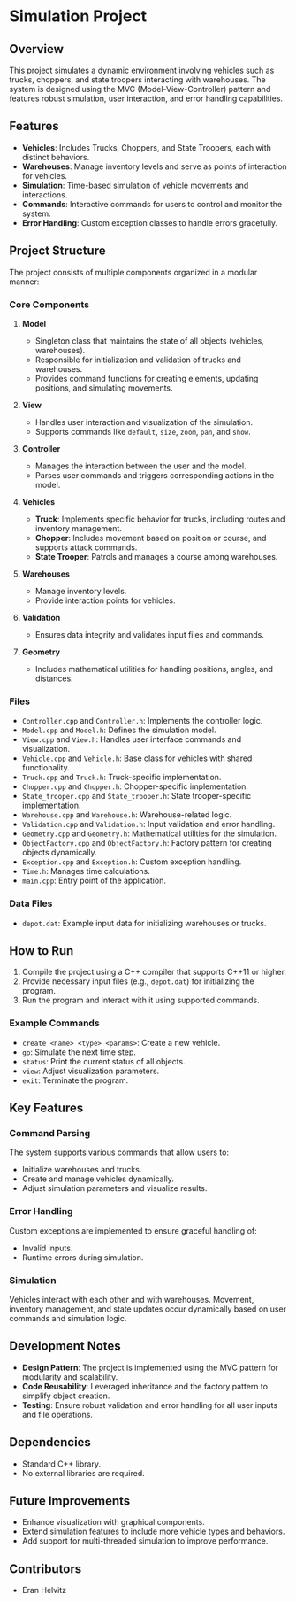 # Simulation Project

## Overview
This project simulates a dynamic environment involving vehicles such as trucks, choppers, and state troopers interacting with warehouses. The system is designed using the MVC (Model-View-Controller) pattern and features robust simulation, user interaction, and error handling capabilities.

## Features
- **Vehicles**: Includes Trucks, Choppers, and State Troopers, each with distinct behaviors.
- **Warehouses**: Manage inventory levels and serve as points of interaction for vehicles.
- **Simulation**: Time-based simulation of vehicle movements and interactions.
- **Commands**: Interactive commands for users to control and monitor the system.
- **Error Handling**: Custom exception classes to handle errors gracefully.

## Project Structure
The project consists of multiple components organized in a modular manner:

### Core Components

1. **Model**
   - Singleton class that maintains the state of all objects (vehicles, warehouses).
   - Responsible for initialization and validation of trucks and warehouses.
   - Provides command functions for creating elements, updating positions, and simulating movements.

2. **View**
   - Handles user interaction and visualization of the simulation.
   - Supports commands like `default`, `size`, `zoom`, `pan`, and `show`.

3. **Controller**
   - Manages the interaction between the user and the model.
   - Parses user commands and triggers corresponding actions in the model.

4. **Vehicles**
   - **Truck**: Implements specific behavior for trucks, including routes and inventory management.
   - **Chopper**: Includes movement based on position or course, and supports attack commands.
   - **State Trooper**: Patrols and manages a course among warehouses.

5. **Warehouses**
   - Manage inventory levels.
   - Provide interaction points for vehicles.

6. **Validation**
   - Ensures data integrity and validates input files and commands.

7. **Geometry**
   - Includes mathematical utilities for handling positions, angles, and distances.

### Files
- `Controller.cpp` and `Controller.h`: Implements the controller logic.
- `Model.cpp` and `Model.h`: Defines the simulation model.
- `View.cpp` and `View.h`: Handles user interface commands and visualization.
- `Vehicle.cpp` and `Vehicle.h`: Base class for vehicles with shared functionality.
- `Truck.cpp` and `Truck.h`: Truck-specific implementation.
- `Chopper.cpp` and `Chopper.h`: Chopper-specific implementation.
- `State_trooper.cpp` and `State_trooper.h`: State trooper-specific implementation.
- `Warehouse.cpp` and `Warehouse.h`: Warehouse-related logic.
- `Validation.cpp` and `Validation.h`: Input validation and error handling.
- `Geometry.cpp` and `Geometry.h`: Mathematical utilities for the simulation.
- `ObjectFactory.cpp` and `ObjectFactory.h`: Factory pattern for creating objects dynamically.
- `Exception.cpp` and `Exception.h`: Custom exception handling.
- `Time.h`: Manages time calculations.
- `main.cpp`: Entry point of the application.

### Data Files
- `depot.dat`: Example input data for initializing warehouses or trucks.

## How to Run
1. Compile the project using a C++ compiler that supports C++11 or higher.
2. Provide necessary input files (e.g., `depot.dat`) for initializing the program.
3. Run the program and interact with it using supported commands.

### Example Commands
- `create <name> <type> <params>`: Create a new vehicle.
- `go`: Simulate the next time step.
- `status`: Print the current status of all objects.
- `view`: Adjust visualization parameters.
- `exit`: Terminate the program.

## Key Features
### Command Parsing
The system supports various commands that allow users to:
- Initialize warehouses and trucks.
- Create and manage vehicles dynamically.
- Adjust simulation parameters and visualize results.

### Error Handling
Custom exceptions are implemented to ensure graceful handling of:
- Invalid inputs.
- Runtime errors during simulation.

### Simulation
Vehicles interact with each other and with warehouses. Movement, inventory management, and state updates occur dynamically based on user commands and simulation logic.

## Development Notes
- **Design Pattern**: The project is implemented using the MVC pattern for modularity and scalability.
- **Code Reusability**: Leveraged inheritance and the factory pattern to simplify object creation.
- **Testing**: Ensure robust validation and error handling for all user inputs and file operations.

## Dependencies
- Standard C++ library.
- No external libraries are required.

## Future Improvements
- Enhance visualization with graphical components.
- Extend simulation features to include more vehicle types and behaviors.
- Add support for multi-threaded simulation to improve performance.

## Contributors
- Eran Helvitz
